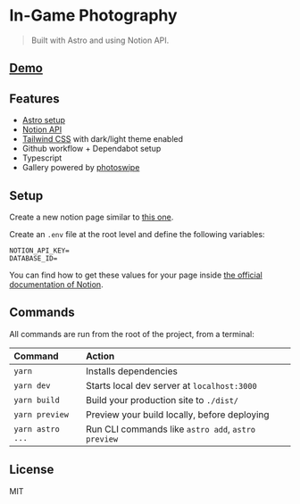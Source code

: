 # In-Game Photography

> Built with Astro and using Notion API.

## [Demo](https://ingame-photography.netlify.app/)

## Features

- [Astro setup](astro.build/)
- [Notion API](https://developers.notion.com/)
- [Tailwind CSS](https://tailwindcss.com/) with dark/light theme enabled
- Github workflow + Dependabot setup
- Typescript
- Gallery powered by [photoswipe](https://photoswipe.com/)

## Setup

Create a new notion page similar to [this one](https://www.notion.so/highflyer/f14f1801015f48e5bd414a44be8d0038?v=fe256826c1b94e75b2236886d570e784).

Create an `.env` file at the root level and define the following variables:

```plain
NOTION_API_KEY=
DATABASE_ID=
```

You can find how to get these values for your page inside [the official documentation of Notion](https://developers.notion.com/docs/working-with-databases).

## Commands

All commands are run from the root of the project, from a terminal:

| Command          | Action                                             |
| :--------------- | :------------------------------------------------- |
| `yarn`           | Installs dependencies                              |
| `yarn dev`       | Starts local dev server at `localhost:3000`        |
| `yarn build`     | Build your production site to `./dist/`            |
| `yarn preview`   | Preview your build locally, before deploying       |
| `yarn astro ...` | Run CLI commands like `astro add`, `astro preview` |

## License

MIT
